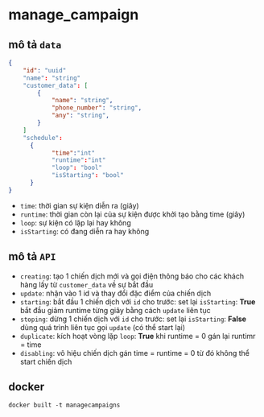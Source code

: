 # manage_campaign
## mô tả `data`
``` json
{
    "id": "uuid"
    "name": "string"
    "customer_data": [
        {
            "name": "string",
            "phone_number": "string",
            "any": "string",
        }
    ]
    "schedule": 
      {
            "time":"int"
            "runtime":"int"
            "loop": "bool"
            "isStarting": "bool"
      }
}
```
- `time`: thời gian sự kiện diễn ra (giây)
- `runtime`: thời gian còn lại của sự kiện được khởi tạo bằng time (giây)
- `loop`: sự kiện có lặp lại hay không
- `isStarting`: có đang diễn ra hay không
## mô tả `API`
- `creating`: tạo 1 chiến dịch mới và gọi điện thông báo cho các khách hàng lấy từ `customer_data` về sự bắt đầu
- `update`: nhận vào 1 id và thay đổi đặc điểm của chiến dịch
- `starting`: bắt đầu 1 chiến dịch với `id` cho trước: set lại `isStarting`: **True** bắt đầu giảm runtime từng giây bằng cách `update` liên tục 
- `stoping`: dừng 1 chiến dịch với `id` cho trước: set lại  `isStarting`: **False** dùng quá trình liên tục gọi `update` (có thể start lại)
- `duplicate`: kích hoạt vòng lặp `loop`: **True** khi runtime = 0 gán lại runtimr = time
- `disabling`: vô hiệu chiến dịch gán time = runtime = 0 từ đó không thể start chiến dịch

## docker
```
docker built -t managecampaigns
```


